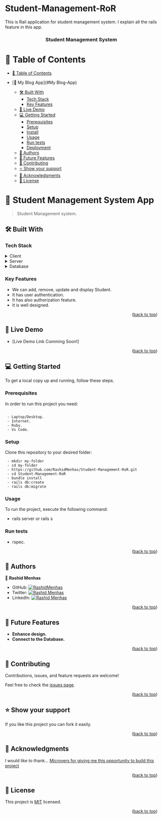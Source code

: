 # Student-Management-RoR
This is Rail application for student management system. I explain all the rails feature in this app.

<a name="readme-top"></a>

<div align="center">

  <h3><b>Student Management System</b></h3>

</div>

<!-- TABLE OF CONTENTS -->

# 📗 Table of Contents

- [📗 Table of Contents](#-table-of-contents)

- [📖 My Blog App](#My Blog-App)
  - [🛠 Built With ](#-built-with-)
    - [Tech Stack ](#tech-stack-)
    - [Key Features ](#key-features-)
  - [🚀 Live Demo ](#-live-demo-)
  - [💻 Getting Started ](#-getting-started-)
    - [Prerequisites](#prerequisites)
    - [Setup](#setup)
    - [Install](#install)
    - [Usage](#usage)
    - [Run tests](#run-tests)
    - [Deployment](#deployment)
  - [👥 Authors ](#-authors-)
  - [🔭 Future Features ](#-future-features-)
  - [🤝 Contributing ](#-contributing-)
  - [⭐️ Show your support ](#️-show-your-support-)
  - [🙏 Acknowledgments ](#-acknowledgments-)
  - [📝 License ](#-license-)

<!-- PROJECT DESCRIPTION -->


# 📖 Student Management System App <a name="about-project"></a>

> Student Management system.

## 🛠 Built With <a name="built-with"></a>

### Tech Stack <a name="tech-stack"></a>

<details>
  <summary>Client</summary>
  <ul>
    <li>Ruby on Rails</li>
  </ul>
</details>

<details>
  <summary>Server</summary>
  <ul>
    <li>Ruby on Rails</li>
  </ul>
</details>

<details>
<summary>Database</summary>
  <ul>
    <li>Postgresql</li>
  </ul>
</details>

<!-- Features -->

### Key Features <a name="key-features"></a>

- We can add, remove, update and display Student.
- It has user authentication.
- It has also authorization feature.
- It is well designed.


<p align="right">(<a href="#readme-top">back to top</a>)</p>

<!-- LIVE DEMO -->
## 🚀 Live Demo <a name="live-demo"></a>

- [Live Demo Link Comming Soon!]

<p align="right">(<a href="#readme-top">back to top</a>)</p>

<!-- GETTING STARTED -->

## 💻 Getting Started <a name="getting-started"></a>

To get a local copy up and running, follow these steps.

### Prerequisites

In order to run this project you need:

```

 - Laptop/Desktop.
 - Internet.
 - Ruby.
 - Vs Code.

```

### Setup

Clone this repository to your desired folder:

```
 - mkdir my-folder
 - cd my-folder
 - https://github.com/RashidMenhas/Student-Management-RoR.git
 - cd Student-Management-RoR
 - bundle install
 - rails db:create
 - rails db:migrate

```
### Usage

To run the project, execute the following command:

- rails server  or  rails s

### Run tests

- rspec.

<p align="right">(<a href="#readme-top">back to top</a>)</p>

<!-- AUTHORS -->

## 👥 Authors <a name="authors"></a>

👤 **Rashid Menhas**


- GitHub: [![RashidMenhas](https://img.shields.io/badge/-RashidMenhas-white?logo=GitHub&logoColor=181717&style=plastic)](https://github.com/RashidMenhas)
- Twitter: [![Rashid Menhas](https://img.shields.io/badge/-RashidMenhas-blue?logo=Twitter&logoColor=skyBlue&style=plastic)](https://twitter.com/RashidM83664789)
- LinkedIn: [![Rashid Menhas](https://img.shields.io/badge/-RashidMenhas-white?logo=LinkedIn&logoColor=181717&style=plastic)](https://www.linkedin.com/in/rashid-menhas/)


<p align="right">(<a href="#readme-top">back to top</a>)</p>

<!-- FUTURE FEATURES -->

## 🔭 Future Features <a name="future-features"></a>

- **Enhance design.**
- **Connect to the Database.** 

<p align="right">(<a href="#readme-top">back to top</a>)</p>

<!-- CONTRIBUTING -->

## 🤝 Contributing <a name="contributing"></a>

Contributions, issues, and feature requests are welcome!

Feel free to check the [issues page](../../issues/).

<p align="right">(<a href="#readme-top">back to top</a>)</p>

<!-- SUPPORT -->

## ⭐️ Show your support <a name="support"></a>

If you like this project you can fork it easily.

<p align="right">(<a href="#readme-top">back to top</a>)</p>

<!-- ACKNOWLEDGEMENTS -->

## 🙏 Acknowledgments <a name="acknowledgements"></a>

I would like to thank... <a href="https://www.microverse.org/?gclid=CjwKCAiArY2fBhB9EiwAWqHK6s-2-x4d57Pghz47XT1BgsYuF81ZprM-k-IwzI0_L96nV0SQ93A8ExoCVnQQAvD_BwE" title="planet icons">Microvers for giving me this opportunity to build this project</a>

<p align="right">(<a href="#readme-top">back to top</a>)</p>


## 📝 License <a name="license"></a>

This project is [MIT](./LICENSE) licensed.

<p align="right">(<a href="#readme-top">back to top</a>)</p>